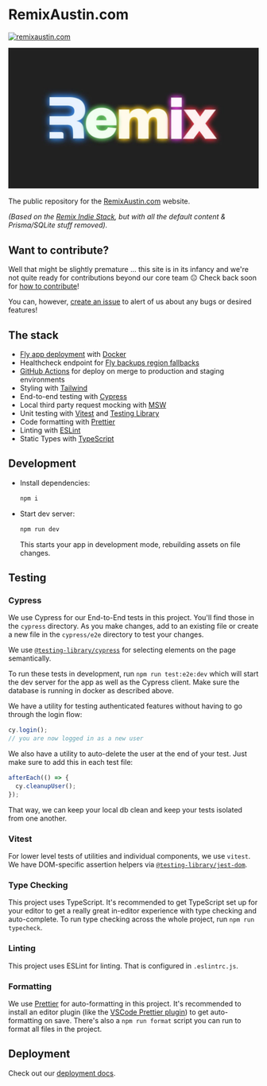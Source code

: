 # RemixAustin.com

[![remixaustin.com](https://img.shields.io/endpoint?url=https://cloud.cypress.io/badge/detailed/6s6892/main&style=flat&logo=cypress)](https://cloud.cypress.io/projects/6s6892/runs)

<img src="public/img/remix-logo-rainbow.jpg" width="600" alt="Remix Austin logo" />

The public repository for the [RemixAustin.com](https://remixaustin.com) website.

_(Based on the [Remix Indie Stack](https://github.com/remix-run/indie-stack), but with all the default content & Prisma/SQLite stuff removed)._

## Want to contribute?

Well that might be slightly premature ... this site is in its infancy and we're not quite ready for contributions beyond our core team 😐 Check back soon for [how to contribute](docs/contributing.md)!

You can, however, [create an issue](https://github.com/remix-austin/remixaustin-com/issues) to alert of us about any bugs or desired features!

## The stack

- [Fly app deployment](https://fly.io) with [Docker](https://www.docker.com/)
- Healthcheck endpoint for [Fly backups region fallbacks](https://fly.io/docs/reference/configuration/#services-http_checks)
- [GitHub Actions](https://github.com/features/actions) for deploy on merge to production and staging environments
- Styling with [Tailwind](https://tailwindcss.com/)
- End-to-end testing with [Cypress](https://cypress.io)
- Local third party request mocking with [MSW](https://mswjs.io)
- Unit testing with [Vitest](https://vitest.dev) and [Testing Library](https://testing-library.com)
- Code formatting with [Prettier](https://prettier.io)
- Linting with [ESLint](https://eslint.org)
- Static Types with [TypeScript](https://typescriptlang.org)

## Development

- Install dependencies:

  ```sh
  npm i
  ```

- Start dev server:

  ```sh
  npm run dev
  ```

  This starts your app in development mode, rebuilding assets on file changes.

## Testing

### Cypress

We use Cypress for our End-to-End tests in this project. You'll find those in the `cypress` directory. As you make changes, add to an existing file or create a new file in the `cypress/e2e` directory to test your changes.

We use [`@testing-library/cypress`](https://testing-library.com/cypress) for selecting elements on the page semantically.

To run these tests in development, run `npm run test:e2e:dev` which will start the dev server for the app as well as the Cypress client. Make sure the database is running in docker as described above.

We have a utility for testing authenticated features without having to go through the login flow:

```ts
cy.login();
// you are now logged in as a new user
```

We also have a utility to auto-delete the user at the end of your test. Just make sure to add this in each test file:

```ts
afterEach(() => {
  cy.cleanupUser();
});
```

That way, we can keep your local db clean and keep your tests isolated from one another.

### Vitest

For lower level tests of utilities and individual components, we use `vitest`. We have DOM-specific assertion helpers via [`@testing-library/jest-dom`](https://testing-library.com/jest-dom).

### Type Checking

This project uses TypeScript. It's recommended to get TypeScript set up for your editor to get a really great in-editor experience with type checking and auto-complete. To run type checking across the whole project, run `npm run typecheck`.

### Linting

This project uses ESLint for linting. That is configured in `.eslintrc.js`.

### Formatting

We use [Prettier](https://prettier.io/) for auto-formatting in this project. It's recommended to install an editor plugin (like the [VSCode Prettier plugin](https://marketplace.visualstudio.com/items?itemName=esbenp.prettier-vscode)) to get auto-formatting on save. There's also a `npm run format` script you can run to format all files in the project.

## Deployment

Check out our [deployment docs](docs/deploying.md).
